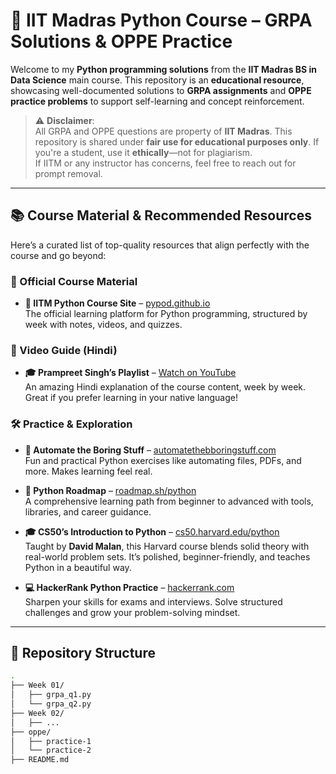 # 🐍 IIT Madras Python Course – GRPA Solutions & OPPE Practice

Welcome to my **Python programming solutions** from the **IIT Madras BS in Data Science** main course. This repository is an **educational resource**, showcasing well-documented solutions to **GRPA assignments** and **OPPE practice problems** to support self-learning and concept reinforcement.

> ⚠️ **Disclaimer**:  
> All GRPA and OPPE questions are property of **IIT Madras**. This repository is shared under **fair use for educational purposes only**. If you're a student, use it **ethically**—not for plagiarism.  
> If IITM or any instructor has concerns, feel free to reach out for prompt removal.

---

## 📚 Course Material & Recommended Resources

Here’s a curated list of top-quality resources that align perfectly with the course and go beyond:

### 🔗 Official Course Material
- **📘 IITM Python Course Site** – [pypod.github.io](https://pypod.github.io/)  
  The official learning platform for Python programming, structured by week with notes, videos, and quizzes.

### 🎥 Video Guide (Hindi)
- **🎓 Prampreet Singh’s Playlist** – [Watch on YouTube](https://youtube.com/playlist?list=PLClULgPbRPsD-t0AYG8hR5iLIt2ZaNTkv&si=UGReVFaI8MAXibmn)  
  An amazing Hindi explanation of the course content, week by week. Great if you prefer learning in your native language!

### 🛠️ Practice & Exploration
- **📘 Automate the Boring Stuff** – [automatethebboringstuff.com](https://automatetheboringstuff.com/)  
  Fun and practical Python exercises like automating files, PDFs, and more. Makes learning feel real.

- **🧭 Python Roadmap** – [roadmap.sh/python](https://roadmap.sh/python)  
  A comprehensive learning path from beginner to advanced with tools, libraries, and career guidance.

- **🎓 CS50’s Introduction to Python** – [cs50.harvard.edu/python](https://cs50.harvard.edu/python/)  
  Taught by **David Malan**, this Harvard course blends solid theory with real-world problem sets. It’s polished, beginner-friendly, and teaches Python in a beautiful way.

- **💻 HackerRank Python Practice** – [hackerrank.com](https://www.hackerrank.com/domains/tutorials/10-days-of-python)  
  Sharpen your skills for exams and interviews. Solve structured challenges and grow your problem-solving mindset.

---

## 📁 Repository Structure

```bash
.
├── Week 01/
│   ├── grpa_q1.py
│   └── grpa_q2.py
├── Week 02/
│   ├── ...
├── oppe/
│   ├── practice-1
│   └── practice-2
├── README.md
